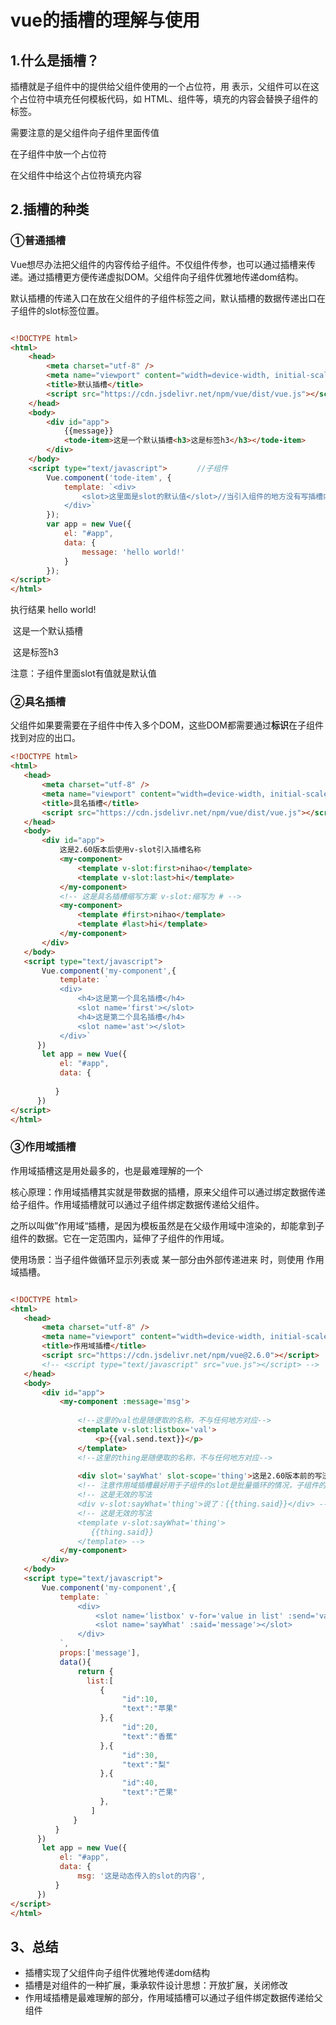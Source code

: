 # vue的插槽的理解与使用

## 1.什么是插槽？

插槽就是子组件中的提供给父组件使用的一个占位符，用<slot></slot> 表示，父组件可以在这个占位符中填充任何模板代码，如 HTML、组件等，填充的内容会替换子组件的<slot></slot>标签。

需要注意的是父组件向子组件里面传值



 在子组件中放一个占位符



 在父组件中给这个占位符填充内容



## 2.插槽的种类

### ①普通插槽

Vue想尽办法把父组件的内容传给子组件。不仅组件传参，也可以通过插槽来传递。通过插槽更方便传递虚拟DOM。父组件向子组件优雅地传递dom结构。

默认插槽的传递入口在放在父组件的子组件标签之间，默认插槽的数据传递出口在子组件的slot标签位置。



```html

<!DOCTYPE html>
<html>
    <head>
        <meta charset="utf-8" />
        <meta name="viewport" content="width=device-width, initial-scale=1">
        <title>默认插槽</title>
        <script src="https://cdn.jsdelivr.net/npm/vue/dist/vue.js"></script>
    </head>
    <body>
        <div id="app">
            {{message}}
            <tode-item>这是一个默认插槽<h3>这是标签h3</h3></tode-item>
        </div>
    </body>
    <script type="text/javascript">　　　　//子组件
        Vue.component('tode-item', {
            template: `<div>
                <slot>这里面是slot的默认值</slot>//当引入组件的地方没有写插槽内容，将显示子组件插槽中默认的值，如果没有默认值也没用写插槽内容，则插槽内容为空。
            </div>`
        });
        var app = new Vue({
            el: "#app",
            data: {
                message: 'hello world!'
            }
        });
</script>
</html>
```

执行结果 hello world!

​				这是一个默认插槽

​				这是标签h3

注意：子组件里面slot有值就是默认值

### ②具名插槽

父组件如果要需要在子组件中传入多个DOM，这些DOM都需要通过**标识**在子组件找到对应的出口。



```html
<!DOCTYPE html>
<html>
   <head>
       <meta charset="utf-8" />
       <meta name="viewport" content="width=device-width, initial-scale=1">
       <title>具名插槽</title>
       <script src="https://cdn.jsdelivr.net/npm/vue/dist/vue.js"></script>
   </head>
   <body>
       <div id="app">
           这是2.60版本后使用v-slot引入插槽名称
           <my-component>
               <template v-slot:first>nihao</template>
               <template v-slot:last>hi</template>
           </my-component>
           <!-- 这是具名插槽缩写方案 v-slot:缩写为 # -->
           <my-component>
               <template #first>nihao</template>
               <template #last>hi</template>
           </my-component>
       </div>
   </body>
   <script type="text/javascript">
       Vue.component('my-component',{
           template: `
           <div>
               <h4>这是第一个具名插槽</h4>
               <slot name='first'></slot>
               <h4>这是第二个具名插槽</h4>
               <slot name='ast'></slot>
           </div>`
      })
       let app = new Vue({
           el: "#app",
           data: {
               
          }
      })
</script>
</html>
```



### ③作用域插槽

作用域插槽这是用处最多的，也是最难理解的一个

核心原理：作用域插槽其实就是带数据的插槽，原来父组件可以通过绑定数据传递给子组件。作用域插槽就可以通过子组件绑定数据传递给父组件。

之所以叫做”作用域“插槽，是因为模板虽然是在父级作用域中渲染的，却能拿到子组件的数据。它在一定范围内，延伸了子组件的作用域。

使用场景：当子组件做循环显示列表或 某一部分由外部传递进来 时，则使用 作用域插槽。



```html

<!DOCTYPE html>
<html>
   <head>
       <meta charset="utf-8" />
       <meta name="viewport" content="width=device-width, initial-scale=1">
       <title>作用域插槽</title>
       <script src="https://cdn.jsdelivr.net/npm/vue@2.6.0"></script>
       <!-- <script type="text/javascript" src="vue.js"></script> -->
   </head>
   <body>
       <div id="app">
           <my-component :message='msg'>
               
               <!--这里的val也是随便取的名称，不与任何地方对应-->
               <template v-slot:listbox='val'>
                   <p>{{val.send.text}}</p>
               </template>
               <!--这里的thing是随便取的名称，不与任何地方对应-->
               
               <div slot='sayWhat' slot-scope='thing'>这是2.60版本前的写法：{{thing.said}}</div>
               <!-- 注意作用域插槽最好用于子组件的slot是批量循环的情况，子组件的slot是非批量循环的情况下无效，子组件中slot我们这样想：如果只是传一个值，有没有必要使用插槽？直接在子组件中写就行了，何必多次一举。-->
               <!-- 这是无效的写法
               <div v-slot:sayWhat='thing'>说了：{{thing.said}}</div> -->
               <!-- 这是无效的写法
               <template v-slot:sayWhat='thing'>
                  {{thing.said}}
               </template> -->
           </my-component>
       </div>
   </body>
   <script type="text/javascript">
       Vue.component('my-component',{
           template: `
               <div>
                   <slot name='listbox' v-for='value in list' :send='value'></slot>
                   <slot name='sayWhat' :said='message'></slot>
               </div>
           `,
           props:['message'],
           data(){
               return {
                 list:[
                    {
                         "id":10,
                         "text":"苹果"
                    },{
                         "id":20,
                         "text":"香蕉"
                    },{
                         "id":30,
                         "text":"梨"
                    },{
                         "id":40,
                         "text":"芒果"
                    },
                  ]
              }
          }
      })
       let app = new Vue({
           el: "#app",
           data: {
               msg: '这是动态传入的slot的内容',
          }
      })
</script>
</html>
```

## 3、总结

- 插槽实现了父组件向子组件优雅地传递dom结构
- 插槽是对组件的一种扩展，秉承软件设计思想：开放扩展，关闭修改
- 作用域插槽是最难理解的部分，作用域插槽可以通过子组件绑定数据传递给父组件